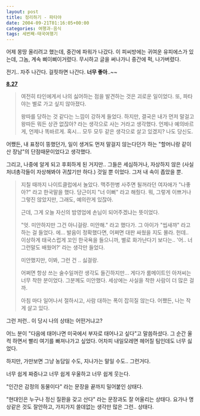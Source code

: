 ```yaml
---
layout: post
title: 정리하기 - 파타야
date: 2004-09-21T01:16:05+00:00
categories: 여행과-음식
tags: 세번째-태국여행기
---
```

어제 몽땅 올리려고 했는데, 중간에 파워가 나갔다. 이 피씨방에는 귀여운 유피에스가 있는데, 그놈, 계속 삐이삐이거렸다. 무시하고 글을 써나가니 중간에 퍽, 나가버렸다.

전기.. 자주 나간다. 걸핏하면 나간다. <strong>너무 좋아</strong>..~~

<u><strong>8.27</strong></u>

<blockquote>여전히 타인에게서 나의 싫어하는 점을 발견하는 것은 괴로운 일이었다. 또, 파타야는 별로 가고 싶지 않아졌다.

왕따를 당하는 것 같다는 느낌이 강하게 들었다. 하지만, 결국은 내가 먼저 말걸고 왕따든 뭐든 상관 없잖아? 라는 생각으로 사는 거라고 생각했다. 언제나 예의바르게, 언제나 똑바르게. 혹시... 모두 모두 같은 생각으로 살고 있겠지? 나도 당신도.</blockquote>

어쨌든, 내 표정이 뚱했던가, 일이 생겨도 먼저 말걸지 않는다던가 하는 "할머니랑 같이 산 장남"의 단점때문이었다고 생각했다.

그리고, 나중에 알게 되고 후회하게 된 거지만.. 그들은 세심하거나, 자상하지 않은 (사실 처녀총각들이 자상해봐야 귀찮기만 하다.) 것일 뿐 이었다. 그저 내 속이 좁았을 뿐.

<blockquote dir="ltr" style="margin-right: 0px;">지칠 때까지 나이트클럽에서 놀았다. 맥주한병 사주면 될꺼라던 여자애가 "나좋아?" 라고 한국말을 했다. 당근이지 "너 이뻐" 라고 해줬다. 뭐, 그렇게 이쁘거나 그렇진 않았지만, 그래도, 예의란게 있잖아.

근데, 그게 오늘 자신의 밤영업에 손님이 되어주겠냐는 뜻이었다.

"엇. 미안하지만 그건 아니걸랑. 미안해." 라고 했다가. 그 아이가 "씹새꺄" 라고 하는 걸 들었다. 에... 발음이 정확했다면, 어쩌면 대판 싸웠을 지도 몰라. 헌데.. 이상하게 태국스럽게 꼬인 한국욕을 들으니까, 별로 화가난다기 보다는.. '어.. 너 그런말도 배웠어?' 라는 생각만 들었다.

미안했지만, 이봐, 그런 건 .. 싫걸랑.

어쩌면 항상 쓰는 술수일꺼란 생각도 들긴하지만... 게다가 룸메이트인 아저씨는 너무 착한 분이었다. 그분께도 미안했다. 세상에는 사실을 착한 사람이 더 많은 걸까.

아침 마다 일어나서 절하시고, 사람 대하는 폭이 잡히질 않는다. 어쨌든, 나는 작게 살고 있다.</blockquote>

그런 저런.. 이 당시 나의 상태는 어떤거냐고?

어느 분이 "다음에 태어나면 미국에서 부자로 태어나고 싶다"고 말씀하셨다. 그 순간 울컥 하면서 빨리 여기를 빠져나가고 싶었다. 어차피 내일모레면 헤어질 팀인데도 너무 싫었다.

하지만, 가만보면 그냥 농담일 수도, 지나가는 말일 수도.. 그런거다.

너무 쉽게 짜증나고
너무 쉽게 우울하고
너무 쉽게 웃는다.

"인간은 감정의 동물이다" 라는 문장을 끝까지 밀어붙인 상태다.

"현대인은 누구나 정신 질환을 갖고 산다" 라는 문장과도 잘 어울리는 상태다. 요가나 명상같은 것도 잘안하고, 가지가지 쓸데없는 생각만 많은 그런.. 상태다.
